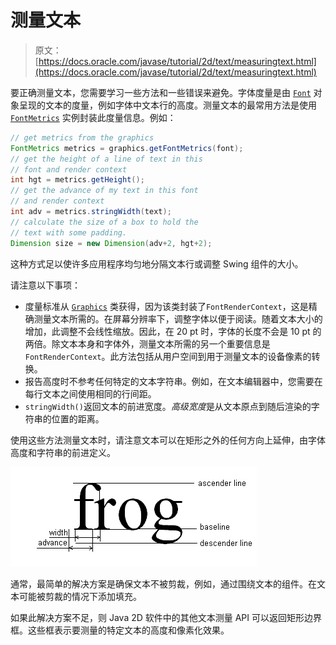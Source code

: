 # 测量文本

> 原文： [https://docs.oracle.com/javase/tutorial/2d/text/measuringtext.html](https://docs.oracle.com/javase/tutorial/2d/text/measuringtext.html)

要正确测量文本，您需要学习一些方法和一些错误来避免。字体度量是由 [`Font`](https://docs.oracle.com/javase/8/docs/api/java/awt/Font.html) 对象呈现的文本的度量，例如字体中文本行的高度。测量文本的最常用方法是使用 [`FontMetrics`](https://docs.oracle.com/javase/8/docs/api/java/awt/FontMetrics.html) 实例封装此度量信息。例如：

```java
// get metrics from the graphics
FontMetrics metrics = graphics.getFontMetrics(font);
// get the height of a line of text in this
// font and render context
int hgt = metrics.getHeight();
// get the advance of my text in this font
// and render context
int adv = metrics.stringWidth(text);
// calculate the size of a box to hold the
// text with some padding.
Dimension size = new Dimension(adv+2, hgt+2);

```

这种方式足以使许多应用程序均匀地分隔文本行或调整 Swing 组件的大小。

请注意以下事项：

*   度量标准从 [`Graphics`](https://docs.oracle.com/javase/8/docs/api/java/awt/Graphics.html) 类获得，因为该类封装了`FontRenderContext`，这是精确测量文本所需的。在屏幕分辨率下，调整字体以便于阅读。随着文本大小的增加，此调整不会线性缩放。因此，在 20 pt 时，字体的长度不会是 10 pt 的两倍。除文本本身和字体外，测量文本所需的另一个重要信息是`FontRenderContext`。此方法包括从用户空间到用于测量文本的设备像素的转换。
*   报告高度时不参考任何特定的文本字符串。例如，在文本编辑器中，您需要在每行文本之间使用相同的行间距。
*   `stringWidth()`返回文本的前进宽度。*高级宽度*是从文本原点到随后渲染的字符串的位置的距离。

使用这些方法测量文本时，请注意文本可以在矩形之外的任何方向上延伸，由字体高度和字符串的前进定义。

![This figure shows hot to measure text by using font metrics](img/70cd3ffa50b8e9a6fa105e1dd2741933.jpg)

通常，最简单的解决方案是确保文本不被剪裁，例如，通过围绕文本的组件。在文本可能被剪裁的情况下添加填充。

如果此解决方案不足，则 Java 2D 软件中的其他文本测量 API 可以返回矩形边界框。这些框表示要测量的特定文本的高度和像素化效果。
